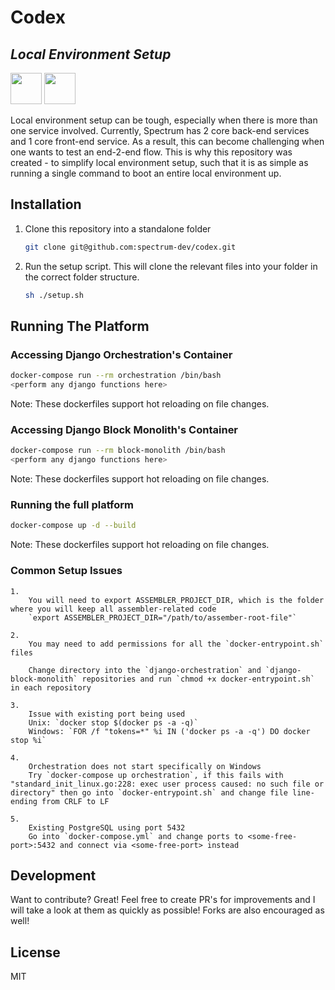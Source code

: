 # Codex
## _Local Environment Setup_

<img src='https://upload.wikimedia.org/wikipedia/commons/thumb/4/4b/Bash_Logo_Colored.svg/1200px-Bash_Logo_Colored.svg.png' width='50'> <img src='https://www.docker.com/sites/default/files/d8/2019-07/Moby-logo.png' width='50'>

Local environment setup can be tough, especially when there is more than one service involved. Currently, Spectrum has 2 core back-end services and 1 core front-end service. As a result, this can become challenging when one wants to test an end-2-end flow. This is why this repository was created - to simplify local environment setup, such that it is as simple as running a single command to boot an entire local environment up.

## Installation

1. 
    Clone this repository into a standalone folder
    
    ```sh
    git clone git@github.com:spectrum-dev/codex.git
    ```

2.  
    Run the setup script. This will clone the relevant files into your folder in the correct folder structure.

    ```sh
    sh ./setup.sh
    ```

## Running The Platform

### Accessing Django Orchestration's Container

```sh
docker-compose run --rm orchestration /bin/bash
<perform any django functions here>
```

Note: These dockerfiles support hot reloading on file changes.

### Accessing Django Block Monolith's Container

```sh
docker-compose run --rm block-monolith /bin/bash
<perform any django functions here>
```

Note: These dockerfiles support hot reloading on file changes.

### Running the full platform

```sh
docker-compose up -d --build
```

Note: These dockerfiles support hot reloading on file changes.

### Common Setup Issues
    1.
        You will need to export ASSEMBLER_PROJECT_DIR, which is the folder where you will keep all assembler-related code
        `export ASSEMBLER_PROJECT_DIR="/path/to/assember-root-file"`
    
    2.
        You may need to add permissions for all the `docker-entrypoint.sh` files
        
        Change directory into the `django-orchestration` and `django-block-monolith` repositories and run `chmod +x docker-entrypoint.sh` in each repository

    3. 
        Issue with existing port being used
        Unix: `docker stop $(docker ps -a -q)`
        Windows: `FOR /f "tokens=*" %i IN ('docker ps -a -q') DO docker stop %i`

    4.
        Orchestration does not start specifically on Windows
        Try `docker-compose up orchestration`, if this fails with "standard_init_linux.go:228: exec user process caused: no such file or directory" then go into `docker-entrypoint.sh` and change file line-ending from CRLF to LF
    
    5. 
        Existing PostgreSQL using port 5432
        Go into `docker-compose.yml` and change ports to <some-free-port>:5432 and connect via <some-free-port> instead


## Development

Want to contribute? Great! Feel free to create PR's for improvements and I will take a look at them as quickly as possible! Forks are also encouraged as well!

## License

MIT

